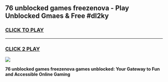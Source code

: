 
## 76 unblocked games freezenova - Play Unblocked Gmaes & Free #dl2ky
<h3>
<a href="https://premium.freeplayer.one?title=76_unblocked_games_freezenova&ref=01M">CLICK TO PLAY</a></h3>
<hr>

<h3>
<a href="https://premium.freeplayer.one?title=76_unblocked_games_freezenova&ref=01M">CLICK 2 PLAY</a>
  
</h3>

<a href="https://premium.freeplayer.one?title=76_unblocked_games_freezenova&ref=01M"><img src="https://clearcache.store/games.png"></a>


**76 unblocked games freezenova games unblocked: Your Gateway to Fun and Accessible Online Gaming**
